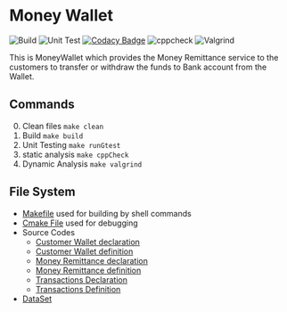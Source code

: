 # Money Wallet 

![Build](https://github.com/99002623/MoneyWallet/workflows/Build/badge.svg)     ![Unit Test](https://github.com/99002623/MoneyWallet/workflows/Unit%20Test/badge.svg)   [![Codacy Badge](https://app.codacy.com/project/badge/Grade/f974a6148d5341c6827d731ab84eb6ee)](https://www.codacy.com/gh/99002623/MoneyWallet/dashboard?utm_source=github.com&amp;utm_medium=referral&amp;utm_content=99002623/MoneyWallet&amp;utm_campaign=Badge_Grade) ![cppcheck](https://github.com/99002623/MoneyWallet/workflows/cppcheck/badge.svg)   ![Valgrind](https://github.com/99002623/MoneyWallet/workflows/Valgrind/badge.svg)

This is MoneyWallet which provides the Money Remittance service to the customers to transfer  or withdraw the funds to Bank account from the Wallet.

## Commands
0. Clean files `make clean`
1. Build `make build`
1. Unit Testing `make runGtest`
2. static analysis `make cppCheck`
3. Dynamic Analysis `make valgrind`


## File System
* [Makefile](Makefile) used for building by shell commands
* [Cmake File](CmakeLists.txt) used for debugging
* Source Codes 
    * [Customer Wallet declaration](src/customerWallet.h)
    * [Customer Wallet definition](src/customerWallet.h)
    * [Money Remittance declaration](src/moneyRemittance.h)
    * [Money Remittance definition](src/moneyRemittance.cpp)
    * [Transactions Declaration](src/transactions.h)
    * [Transactions Definition](src/transactions.cpp)
* [DataSet](bankDatabase.csv)
